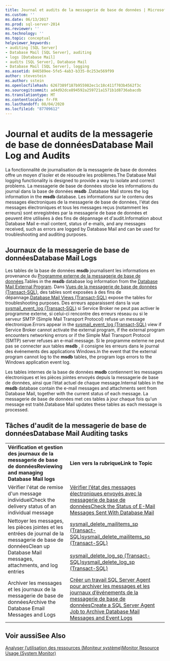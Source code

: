 ```yaml
---
title: Journal et audits de la messagerie de base de données | Microsoft Docs
ms.custom: ''
ms.date: 06/13/2017
ms.prod: sql-server-2014
ms.reviewer: ''
ms.technology: ''
ms.topic: conceptual
helpviewer_keywords:
- auditing [SQL Server]
- Database Mail [SQL Server], auditing
- logs [Database Mail]
- audits [SQL Server], Database Mail
- Database Mail [SQL Server], logging
ms.assetid: 846589ee-5fe5-4ab3-b335-0c253e569f99
author: stevestein
ms.author: sstein
ms.openlocfilehash: 6267389f187b955982ec1c18c411f703b4562f3c
ms.sourcegitcommit: ad4d92dce894592a259721a1571b1d8736abacdb
ms.translationtype: MT
ms.contentlocale: fr-FR
ms.lasthandoff: 08/04/2020
ms.locfileid: "87709612"
---
```

# <a name="database-mail-log-and-audits"></a><span data-ttu-id="9dea3-102">Journal et audits de la messagerie de base de données</span><span class="sxs-lookup"><span data-stu-id="9dea3-102">Database Mail Log and Audits</span></span>
  <span data-ttu-id="9dea3-103">La fonctionnalité de journalisation de la messagerie de base de données offre un moyen d'isoler et de résoudre les problèmes.</span><span class="sxs-lookup"><span data-stu-id="9dea3-103">The Database Mail logging functionality is designed to provide a way to isolate and correct problems.</span></span> <span data-ttu-id="9dea3-104">La messagerie de base de données stocke les informations du journal dans la base de données **msdb** .</span><span class="sxs-lookup"><span data-stu-id="9dea3-104">Database Mail stores the log information in the **msdb** database.</span></span> <span data-ttu-id="9dea3-105">Les informations sur le contenu des messages électroniques de la messagerie de base de données, l'état des messages électroniques et tous les messages reçus (notamment les erreurs) sont enregistrées par la messagerie de base de données et peuvent être utilisées à des fins de dépannage et d'audit.</span><span class="sxs-lookup"><span data-stu-id="9dea3-105">Information about Database Mail e-mail content, status of e-mails, and any messages received, such as errors  are logged by Database Mail and can be used for troubleshooting and auditing purposes.</span></span>  
  
## <a name="database-mail-logs"></a><span data-ttu-id="9dea3-106">Journaux de la messagerie de base de données</span><span class="sxs-lookup"><span data-stu-id="9dea3-106">Database Mail Logs</span></span>  
 <span data-ttu-id="9dea3-107">Les tables de la base de données **msdb** journalisent les informations en provenance du [Programme externe de la messagerie de base de données](database-mail-external-program.md).</span><span class="sxs-lookup"><span data-stu-id="9dea3-107">Tables in the **msdb** database log information from the [Database Mail External Program](database-mail-external-program.md).</span></span> <span data-ttu-id="9dea3-108">Dans [Vues de la messagerie de base de données &#40;Transact-SQL&#41;](/sql/relational-databases/system-catalog-views/database-mail-views-transact-sql), des tables sont exposées à des fins de dépannage.</span><span class="sxs-lookup"><span data-stu-id="9dea3-108">[Database Mail Views &#40;Transact-SQL&#41;](/sql/relational-databases/system-catalog-views/database-mail-views-transact-sql) expose the tables for troubleshooting purposes.</span></span> <span data-ttu-id="9dea3-109">Des erreurs apparaissent dans la vue [sysmail_event_log &#40;Transact-SQL&#41;](/sql/relational-databases/system-catalog-views/sysmail-event-log-transact-sql) si Service Broker ne peut pas activer le programme externe, si celui-ci rencontre des erreurs réseau ou si le serveur SMTP (Simple Mail Transport Protocol) refuse un message électronique.</span><span class="sxs-lookup"><span data-stu-id="9dea3-109">Errors appear in the [sysmail_event_log &#40;Transact-SQL&#41;](/sql/relational-databases/system-catalog-views/sysmail-event-log-transact-sql) view if Service Broker cannot activate the external program, if the external program encounters networking errors or if the Simple Mail Transport Protocol (SMTP) server refuses an e-mail message.</span></span> <span data-ttu-id="9dea3-110">Si le programme externe ne peut pas se connecter aux tables **msdb** , il consigne les erreurs dans le journal des événements des applications Windows.</span><span class="sxs-lookup"><span data-stu-id="9dea3-110">In the event that the external program cannot log to the **msdb** tables, the program logs errors to the Windows application event log.</span></span>  
  
 <span data-ttu-id="9dea3-111">Les tables internes de la base de données **msdb** contiennent les messages électroniques et les pièces jointes envoyés depuis la messagerie de base de données, ainsi que l’état actuel de chaque message.</span><span class="sxs-lookup"><span data-stu-id="9dea3-111">Internal tables in the **msdb** database contain the e-mail messages and attachments sent from Database Mail, together with the current status of each message.</span></span> <span data-ttu-id="9dea3-112">La messagerie de base de données met ces tables à jour chaque fois qu'un message est traité.</span><span class="sxs-lookup"><span data-stu-id="9dea3-112">Database Mail updates these tables as each message is processed.</span></span>  
  
## <a name="database-mail-auditing-tasks"></a><span data-ttu-id="9dea3-113">Tâches d'audit de la messagerie de base de données</span><span class="sxs-lookup"><span data-stu-id="9dea3-113">Database Mail Auditing tasks</span></span>  
  
|||  
|-|-|  
|<span data-ttu-id="9dea3-114">**Vérification et gestion des journaux de la messagerie de base de données**</span><span class="sxs-lookup"><span data-stu-id="9dea3-114">**Reviewing and managing Database Mail logs**</span></span>|<span data-ttu-id="9dea3-115">**Lien vers la rubrique**</span><span class="sxs-lookup"><span data-stu-id="9dea3-115">**Link to Topic**</span></span>|  
|<span data-ttu-id="9dea3-116">Vérifier l'état de remise d'un message individuel</span><span class="sxs-lookup"><span data-stu-id="9dea3-116">Check the delivery status of an individual message</span></span>|[<span data-ttu-id="9dea3-117">Vérifier l’état des messages électroniques envoyés avec la messagerie de base de données</span><span class="sxs-lookup"><span data-stu-id="9dea3-117">Check the Status of E-Mail Messages Sent With Database Mail</span></span>](check-the-status-of-e-mail-messages-sent-with-database-mail.md)|  
|<span data-ttu-id="9dea3-118">Nettoyer les messages, les pièces jointes et les entrées de journal de la messagerie de base de données</span><span class="sxs-lookup"><span data-stu-id="9dea3-118">Clean up Database Mail messages, attachments, and log entries</span></span>|[<span data-ttu-id="9dea3-119">sysmail_delete_mailitems_sp &#40;Transact-SQL&#41;</span><span class="sxs-lookup"><span data-stu-id="9dea3-119">sysmail_delete_mailitems_sp &#40;Transact-SQL&#41;</span></span>](/sql/relational-databases/system-stored-procedures/sysmail-delete-mailitems-sp-transact-sql)<br /><br /> [<span data-ttu-id="9dea3-120">sysmail_delete_log_sp &#40;Transact-SQL&#41;</span><span class="sxs-lookup"><span data-stu-id="9dea3-120">sysmail_delete_log_sp &#40;Transact-SQL&#41;</span></span>](/sql/relational-databases/system-stored-procedures/sysmail-delete-log-sp-transact-sql)|  
|<span data-ttu-id="9dea3-121">Archiver les messages et les journaux de la messagerie de base de données</span><span class="sxs-lookup"><span data-stu-id="9dea3-121">Archive the Database Email Messages and Logs</span></span>|[<span data-ttu-id="9dea3-122">Créer un travail SQL Server Agent pour archiver les messages et les journaux d’événements de la messagerie de base de données</span><span class="sxs-lookup"><span data-stu-id="9dea3-122">Create a SQL Server Agent Job to Archive Database Mail Messages and Event Logs</span></span>](create-a-sql-server-agent-job-to-archive-database-mail-messages-and-event-logs.md)|  
  
## <a name="see-also"></a><span data-ttu-id="9dea3-123">Voir aussi</span><span class="sxs-lookup"><span data-stu-id="9dea3-123">See Also</span></span>  
 [<span data-ttu-id="9dea3-124">Analyser l’utilisation des ressources &#40;Moniteur système&#41;</span><span class="sxs-lookup"><span data-stu-id="9dea3-124">Monitor Resource Usage &#40;System Monitor&#41;</span></span>](../performance-monitor/monitor-resource-usage-system-monitor.md)  
  
  
